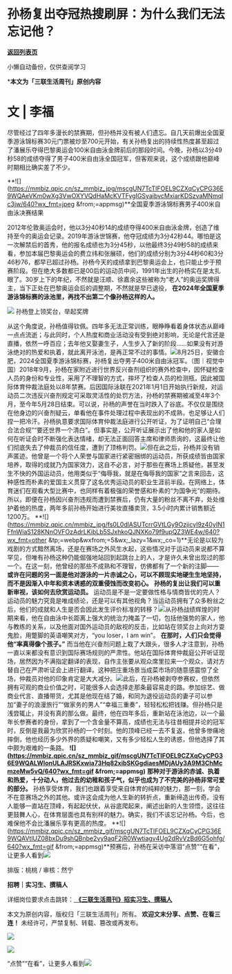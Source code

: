 # 孙杨复出夺冠热搜刷屏：为什么我们无法忘记他？

[**返回列表页**](/gzh/三联生活周刊)

小懒自动备份，仅供查阅学习

***本文为「三联生活周刊」原创内容**

#  文 | 李福

尽管经过了四年多漫长的禁赛期，但孙杨并没有被人们遗忘。自几天前爆出全国夏季游泳锦标赛30元门票被炒至700元开始，有关孙杨复出的持续性热度甚至超过了潘展乐夺得巴黎奥运会100米自由泳金牌前后的那段时间。今晚，孙杨以3分49秒58的成绩夺得了男子400米自由泳全国冠军，但客观来说，这个成绩跟他巅峰时期相比确实差了不少。

**![](https://mmbiz.qpic.cn/sz_mmbiz_jpg/mscgUN7TcTIFOEL9CZXqCyCPG36E9WQAeVKm0wXg3VwOXYVQdHaMcKVTFygIGSyaibvcMxiarKDSzvaMNmqlc3jw/640?wx_fmt=jpeg
&from;=appmsg)**全国夏季游泳锦标赛男子400米自由泳决赛结果

2012年伦敦奥运会时，他以3分40秒14的成绩夺得400米自由泳金牌，创造了维持至今的奥运会记录。2019年游泳世锦赛，他夺冠成绩为3分42秒44。哪怕是这一次解禁后的首秀，他的报名成绩也为3分45秒，以他最终3分49秒58的成绩来看，参加本届巴黎奥运会的费立纬和张展硕，他们的成绩分别为3分44秒60和3分46秒76，都早已超过孙杨。孙杨今天的成绩拿到巴黎奥运会上，也只能止步于预赛阶段。但在绝大多数都已是00后的运动员中间，1991年出生的孙杨实在是太扎眼了。30岁上下的年纪，不然就是汪顺、徐嘉余这些被称为“老人”的奥运奖牌得主，当下正处在巴黎奥运会后的调整期，不然就是早已退役，
**在2024年全国夏季游泳锦标赛的泳池里，再找不出第二个像孙杨这样的人。**

**![](https://mmbiz.qpic.cn/sz_mmbiz_jpg/mscgUN7TcTIFOEL9CZXqCyCPG36E9WQA6uPgUHehgzHaXVD070e72X91GEchVJjr8hO9EJwiayY8UsM0jI4icIBw/640?wx_fmt=jpeg)**
孙杨登上领奖台，举起奖牌

从这个角度说，孙杨值得钦佩。四年多无法正常训练，眼睁睁看着身体状态从巅峰一点点流逝；与此同时，个人热度和商业活动没有受到绝对影响，无论是代言还是直播，依然一呼百应；去年他又娶妻生子，人生步入了新的阶段……如果没有对游泳绝对的热爱和执着，就此离开泳池，是再正常不过的事情。![](https://mmbiz.qpic.cn/mmbiz_jpg/c2Sib3Mp7pONTPVlibzKnbn4wfO1B8ea7PmOmpNJb2Mbb5ichxvlfjkWZPnzpYYFLaeV56ueKX44Uesv50crKagPQ/640?wx_fmt=jpeg&from;=appmsg)8月25日，安徽合肥，2024全国夏季游泳锦标赛，孙杨复出夺男子400米自由泳冠军。（图｜视觉中国）2018年9月，孙杨在家附近进行世界反兴奋剂组织的赛外检查中，因怀疑检查人员的身份和专业性，采用了不理智的方式，摔坏了检查人员的检测瓶，因此被国际体育仲裁法庭处以8年禁赛。后因国际泳联在2021年1月1日开始执行新规，对运动员二次违反兴奋剂规定可采取灵活性的处罚方法，孙杨的禁赛期被减至4年3个月，至今年5月28日结束。可以说，孙杨的声誉在当时跌入了谷底。不仅仅是围绕在他身边的兴奋剂疑云，单看他在事件处理过程中表现出的不成熟，也足够让人们捏一把冷汗。孙杨执意要求国际体育仲裁法庭进行公开听证，为了证明自己“合理合法合规”“要还世界一个清白”。但事实是，公开听证展示出了他和他的家人是如何在听证会时不断强化表达情绪，却无法正面回答主席和律师质询的，这最终让他们彻底失去了仲裁员的信任度，遭到了顶格判罚。![](https://mmbiz.qpic.cn/mmbiz_png/AHQIfX18QMOMxvjlWDkEaTV46caibjUJ2AjTuUSahkdTDzWsTzjvTEbK98RccdJpc0cJHpc5KBsy8G3O3qNXAFg/640?wx_fmt=other&tp;=webp&wxfrom;=5&wx;_lazy=1&wx;_co=1)但在此之后，孙杨并没有销声匿迹。他曾是一个将个人荣誉与国家进行紧密捆绑的运动员，所获成绩皆由国家培养，取得的成就乃为国家效力，这自不必言，对于那些在赛场上质疑他，甚至发生不快的外国运动员，他用类似于“侮辱我，就是在侮辱我的国家”之言来回击，这种感性而朴素的爱国主义贯穿了这名优秀运动员的职业生涯前半段。在网络上，体育迷们在观看大型比赛中，也同样有着极强的荣誉感和朴素的“为国争光”的期待。所以，即便在孙杨因兴奋剂违规而遭到禁赛后，仍有大量的粉丝不离不弃，处处维护着他的热度，两年多前孙杨开始进行美妆直播卖货，3.5小时内累计销售额近1200万。
**![](https://mmbiz.qpic.cn/mmbiz_jpg/fs0L0dlASUTcrrGVtLGy9OzjicyI9z40yIN1FfnWiaS128KNnOVFOzAdrLKibLb5SJxhkoQJNXKo79f9upQZ3WE4w/640?wx_fmt=other
&tp;=webp&wxfrom;=5&wx;_lazy=1&wx;_co=1)**无论是以较为戏剧的方式黯然离场，还是在赛场之外风生水起，这些情况对于运动员来说都不算罕见，但唯有孙杨这种仍能倔强地站回到起跳台上的人，才是许久未曾出现过的那一个。在这一刻，他曾经的那些不成熟和不理智，仿佛都有了一个新的注脚——
**或许在问题的另一面是他对游泳的一片赤诚之心，可以不顾现实地硬生生地坚持，而不是因渐入中年和资本诱惑的双重侵蚀而改变初心。**
**孙杨的复出让我们可以重新审视，该如何去欣赏运动员。**
运动员是不是一定要做性格与情商皆优的完人？运动员的魅力究竟是唯成绩论，还是可以有其他视角？当运动员拥有了众多粉丝之后，他们的成就和人生是否会因此发生评价标准的转移？![](https://mmbiz.qpic.cn/mmbiz_gif/fs0L0dlASUTcrrGVtLGy9OzjicyI9z40ymTgwg9VdhIW1D2tZ8EqrThhaoMCbS4FxS8kUkzdMV9CvibZVRU0eVNQ/640?wx_fmt=gif&tp;=webp&wxfrom;=5&wx;_lazy=1)从孙杨战绩辉煌的时期来看，他在自由泳中长距离上强大的统治力掩盖了一切，包括他强势的家人，他与教练的关系，以及他面对国外运动员的敌视的反击，比如站在领奖台上向对方耍鬼脸，用蹩脚的英语嘲笑对方，“you
loser，I am win”。 **在那时，人们只会觉得他“率真得像个孩子。”**
而当他在兴奋剂问题上栽了大跟头，很多人才注意到，孙杨一直以来都没有意识到国际赛场规则的严肃性。他站在国际体育仲裁庭公开听证现场，居然因为不满指定翻译的表现，自作主张要从观众席里拉来一个观众，请对方替自己在严肃听证会上进行翻译。这种把庄重场景当成菜市场的随意感震惊了全场，仲裁员对他的印象肯定是大大减分。![](https://mmbiz.qpic.cn/mmbiz_gif/fs0L0dlASUTcrrGVtLGy9OzjicyI9z40ymLYFUxiadR0fCEbc7uG3NeCMWB9HKc6rgvsOrtfZvzx7XI3ynMB6COA/640?wx_fmt=gif&tp;=webp&wxfrom;=5&wx;_lazy=1)此后，在孙杨被剥夺参赛权，但依然拥有可观的商业价值之时，可能很多人会选择走那条最容易走的路。参加综艺、做商业代言、直播带货，尤其是他现在结了婚，和同为退役运动员的妻子可以参加“妻子的浪漫旅行”“做家务的男人”“幸福三重奏”，轻轻松松把钱赚。但孙杨只是浅尝辄止，并没有真的那么做。最终，他在四年多后，重新站在泳池边，以一个最年长参赛者的身份，拿到了一个含金量不算高，成绩也无法与往昔相提并论的冠军时，反倒是我最为欣赏孙杨的一个时刻。他的顶峰已经一去不复返，他曾多惨痛地摔倒，他也经历多少外界的质疑和嘲笑，又有多少轻松人生的诱惑，但他选择了其中颇为艰难的一条路。
**![](https://mmbiz.qpic.cn/sz_mmbiz_gif/mscgUN7TcTIFOEL9CZXqCyCPG36E9WQALWIonULAJRSKxwia73Hq82xibSKGgdiaesMDjAUy3A9M3ChMcmzeMw5vQ/640?wx_fmt=gif
&from;=appmsg)** **那种对于游泳的赤诚、执着和热爱，十分动人，他过去的幼稚和孩子气，似乎也成为了不完美的孙杨非常可爱的部分。**
孙杨享受体育，我们也跟着享受来自体育的纯粹的魅力，那一刻，学会不在意赛场之外的其他。或许这会成为他人生新的转折点，重新缔造出传奇。没有人能够一直站在顶峰，有起起伏伏，从谷底爬起来，阐述出新的人生领悟，这往往更鼓舞人心，在体育层面也具有别样的魅力。确实，我们不该忘记孙杨。今后，也难保他不会比潘展乐享有更高的热度。
**![](https://mmbiz.qpic.cn/sz_mmbiz_gif/mscgUN7TcTIFOEL9CZXqCyCPG36E9WQAVtlUZ08bxDu9shQBnbe2vy9aqF2jR0Wwtiagv4Ug2dRvVzBd6G5ohfg/640?wx_fmt=gif
&from;=appmsg)**预赛后，孙杨在采访中落泪“点赞”“在看”，让更多人看到![](https://mmbiz.qpic.cn/mmbiz_gif/c2Sib3Mp7pON9hkSZwdTibRHNZSMPyiapUCHJwlyoZVBC3SfmPmF0VKjkm3NiaToQloHFJ6icyicqZnqgXp6pSQJt5gg/640?wx_fmt=gif&from;=appmsg&wxfrom;=5&wx;_lazy=1&tp;=wxpic)  
  
  
  
  
  

排版：桃桃 / 审核：然宁

  
 **招聘｜实习生、撰稿人**  

详细岗位要求点击跳转：[
**《三联生活周刊》招实习生、撰稿人**](http://mp.weixin.qq.com/s?__biz=MTc5MTU3NTYyMQ==&mid=2651136871&idx=3&sn=f1c0777fe9d31881e5dfca68ebc2937f&chksm=5907324d6e70bb5b3546dfe1c7b31b5fe05664bebbf36356ba9a1a352e0678444cad62875ad4&scene=21#wechat_redirect)

本文为原创内容，版权归「三联生活周刊」所有。 **欢迎文末分享、点赞、在看三连！** 未经许可，严禁复制、转载、篡改或再发布。  

![](https://mmbiz.qpic.cn/sz_mmbiz_png/Gg7Qtoh7Aic9ZTmAdCc80b4nD7xicgPt86k1kgpU51hWCHjV92ryhVW35PLCvLhxLw9XDhXjgeDyZhHSx5EbRcfg/640?wx_fmt=other&wxfrom;=13&wx;_lazy=1&wx;_co=1&retryload;=1&tp;=webp)

  
[![](https://mmbiz.qpic.cn/mmbiz_jpg/c2Sib3Mp7pOOscRuZrCibCxsE1u7UtPialkZVdnsVfBBVIibicXz2dOryRyANicobSjntgBDLQWwVDLqIjZ68BicsnwDQ/640?wx_fmt=jpeg&from;=appmsg&wxfrom;=13&wx;_lazy=1&wx;_co=1&tp;=wxpic)]()  
  
“点赞”“在看”，让更多人看到![](https://mmbiz.qpic.cn/mmbiz_gif/c2Sib3Mp7pON9hkSZwdTibRHNZSMPyiapUCHJwlyoZVBC3SfmPmF0VKjkm3NiaToQloHFJ6icyicqZnqgXp6pSQJt5gg/640?wx_fmt=gif&from;=appmsg&wxfrom;=13&wx;_lazy=1&tp;=wxpic)  

